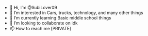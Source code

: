 - 👋 Hi, I’m @SubiLover09
- 👀 I’m interested in Cars, trucks, technology, and many other things
- 🌱 I’m currently learning Basic middle school things
- 💞️ I’m looking to collaborate on idk
- 📫 How to reach me [PRIVATE]

<!---
SubiLover09/SubiLover09 is a ✨ special ✨ repository because its `README.md` (this file) appears on your GitHub profile.
You can click the Preview link to take a look at your changes.
--->
